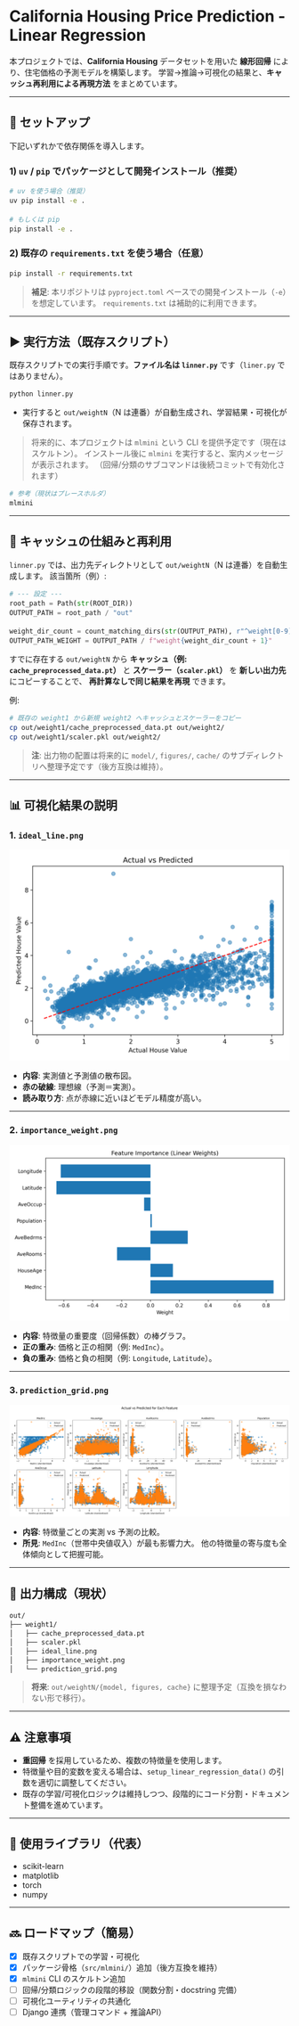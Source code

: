 # California Housing Price Prediction - Linear Regression

本プロジェクトでは、**California Housing** データセットを用いた **線形回帰** により、住宅価格の予測モデルを構築します。
学習→推論→可視化の結果と、**キャッシュ再利用による再現方法** をまとめています。

---

## 🔧 セットアップ

下記いずれかで依存関係を導入します。

### 1) `uv` / `pip` でパッケージとして開発インストール（推奨）

```bash
# uv を使う場合（推奨）
uv pip install -e .

# もしくは pip
pip install -e .
```

### 2) 既存の `requirements.txt` を使う場合（任意）

```bash
pip install -r requirements.txt
```

> **補足**: 本リポジトリは `pyproject.toml` ベースでの開発インストール（`-e`）を想定しています。
> `requirements.txt` は補助的に利用できます。

---

## ▶ 実行方法（既存スクリプト）

既存スクリプトでの実行手順です。**ファイル名は `linner.py`** です（`liner.py` ではありません）。

```bash
python linner.py
```

* 実行すると `out/weightN`（N は連番）が自動生成され、学習結果・可視化が保存されます。

> 将来的に、本プロジェクトは `mlmini` という CLI を提供予定です（現在はスケルトン）。
> インストール後に `mlmini` を実行すると、案内メッセージが表示されます。
> （回帰/分類のサブコマンドは後続コミットで有効化されます）

```bash
# 参考（現状はプレースホルダ）
mlmini
```

---

## 🧠 キャッシュの仕組みと再利用

`linner.py` では、出力先ディレクトリとして `out/weightN`（N は連番）を自動生成します。
該当箇所（例）:

```python
# --- 設定 ---
root_path = Path(str(ROOT_DIR))
OUTPUT_PATH = root_path / "out"

weight_dir_count = count_matching_dirs(str(OUTPUT_PATH), r"^weight[0-9]+$")
OUTPUT_PATH_WEIGHT = OUTPUT_PATH / f"weight{weight_dir_count + 1}"
```

すでに存在する `out/weightN` から **キャッシュ（例: `cache_preprocessed_data.pt`）** と
**スケーラー（`scaler.pkl`）** を **新しい出力先** にコピーすることで、
**再計算なしで同じ結果を再現** できます。

例:

```bash
# 既存の weight1 から新規 weight2 へキャッシュとスケーラーをコピー
cp out/weight1/cache_preprocessed_data.pt out/weight2/
cp out/weight1/scaler.pkl out/weight2/
```

> **注**: 出力物の配置は将来的に `model/`, `figures/`, `cache/` のサブディレクトリへ整理予定です（後方互換は維持）。

---

## 📊 可視化結果の説明

### 1. `ideal_line.png`

![Actual vs Predicted](./docs/sample_images/ideal_line.png)

* **内容**: 実測値と予測値の散布図。
* **赤の破線**: 理想線（予測＝実測）。
* **読み取り方**: 点が赤線に近いほどモデル精度が高い。

---

### 2. `importance_weight.png`

![Feature Importance](./docs/sample_images/importance_weight.png)

* **内容**: 特徴量の重要度（回帰係数）の棒グラフ。
* **正の重み**: 価格と正の相関（例: `MedInc`）。
* **負の重み**: 価格と負の相関（例: `Longitude`, `Latitude`）。

---

### 3. `prediction_grid.png`

![Feature-wise Actual vs Predicted](./docs/sample_images/prediction_grid.png)

* **内容**: 特徴量ごとの実測 vs 予測の比較。
* **所見**: `MedInc`（世帯中央値収入）が最も影響力大。
  他の特徴量の寄与度も全体傾向として把握可能。

---

## 📂 出力構成（現状）

```
out/
├── weight1/
│   ├── cache_preprocessed_data.pt
│   ├── scaler.pkl
│   ├── ideal_line.png
│   ├── importance_weight.png
│   └── prediction_grid.png
```

> **将来**: `out/weightN/{model, figures, cache}` に整理予定（互換を損なわない形で移行）。

---

## ⚠ 注意事項

* **重回帰** を採用しているため、複数の特徴量を使用します。
* 特徴量や目的変数を変える場合は、`setup_linear_regression_data()` の引数を適切に調整してください。
* 既存の学習/可視化ロジックは維持しつつ、段階的にコード分割・ドキュメント整備を進めています。

---

## 📘 使用ライブラリ（代表）

* scikit-learn
* matplotlib
* torch
* numpy

---

## 🔜 ロードマップ（簡易）

* [x] 既存スクリプトでの学習・可視化
* [x] パッケージ骨格（`src/mlmini/`）追加（後方互換を維持）
* [x] `mlmini` CLI のスケルトン追加
* [ ] 回帰/分類ロジックの段階的移設（関数分割・docstring 完備）
* [ ] 可視化ユーティリティの共通化
* [ ] Django 連携（管理コマンド + 推論API）
